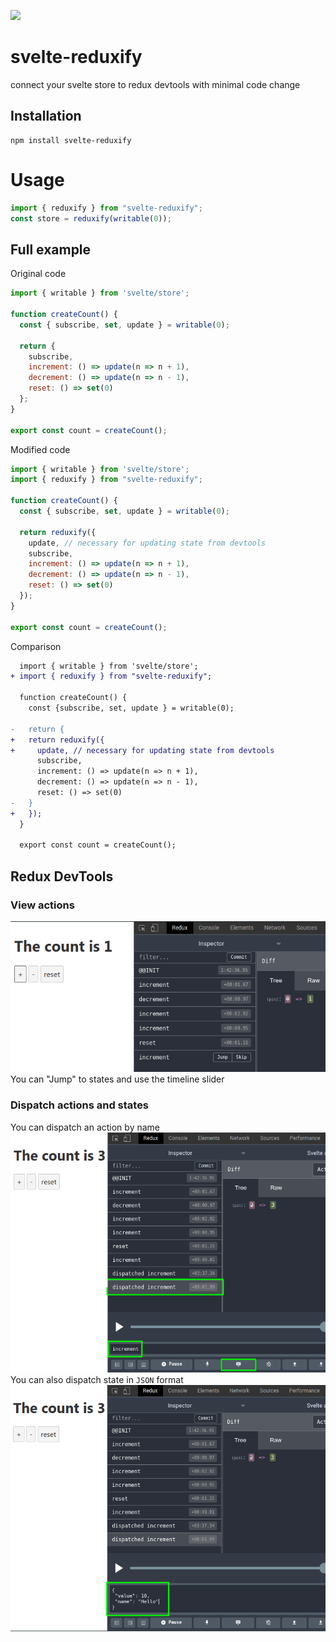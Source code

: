 [<img src="https://img.shields.io/npm/v/svelte-reduxify">](https://www.npmjs.com/package/svelte-reduxify)

# svelte-reduxify
connect your svelte store to redux devtools with minimal code change

## Installation
```shell script
npm install svelte-reduxify
```

# Usage
```javascript
import { reduxify } from "svelte-reduxify";
const store = reduxify(writable(0));
```

## Full example
Original code
```javascript
import { writable } from 'svelte/store';

function createCount() {
  const { subscribe, set, update } = writable(0);

  return {
    subscribe,
    increment: () => update(n => n + 1),
    decrement: () => update(n => n - 1),
    reset: () => set(0)
  };
}

export const count = createCount();
```
Modified code
```javascript
import { writable } from 'svelte/store';
import { reduxify } from "svelte-reduxify";

function createCount() {
  const { subscribe, set, update } = writable(0);

  return reduxify({
    update, // necessary for updating state from devtools
    subscribe,
    increment: () => update(n => n + 1),
    decrement: () => update(n => n - 1),
    reset: () => set(0)
  });
}

export const count = createCount();
```

Comparison
```diff
  import { writable } from 'svelte/store';
+ import { reduxify } from "svelte-reduxify";
  
  function createCount() {
    const {subscribe, set, update } = writable(0);
 
-   return { 
+   return reduxify({
+     update, // necessary for updating state from devtools
      subscribe,
      increment: () => update(n => n + 1),
      decrement: () => update(n => n - 1),
      reset: () => set(0)
-   }
+   });
  }
  
  export const count = createCount();
```

## Redux DevTools
### View actions
![Redux DevTools](./img/view-actions.png)  
You can "Jump" to states and use the timeline slider

### Dispatch actions and states
You can dispatch an action by name  
![Dispatch Actions](./img/disapatch-actions.png)  
You can also dispatch state in `JSON` format  
![Dispatch States](./img/disapatch-states.png)  
